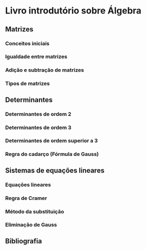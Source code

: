 # Livro introdutório sobre Álgebra

## Matrizes

### Conceitos iniciais
### Igualdade entre matrizes
### Adição e subtração de matrizes
### Tipos de matrizes

## Determinantes
### Determinantes de ordem 2
### Determinantes de ordem 3
### Determinantes de ordem superior a 3
### Regra do cadarço (Fórmula de Gauss)

## Sistemas de equações lineares
### Equações lineares
### Regra de Cramer
### Método da substituição
### Eliminação de Gauss

## Bibliografia
